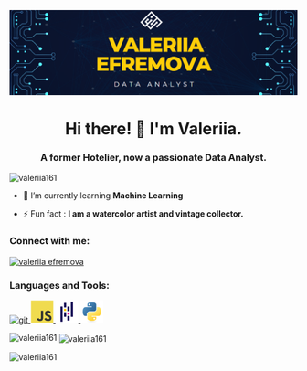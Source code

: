 ![banner](https://raw.githubusercontent.com/Valeriia161/Colorado_test/91eb12bf3d632ac971bc889252996014f8813b4b/logo2.png)


<h1 align="center">Hi there! 👋 I'm Valeriia.</h1>

<h3 align="center">A former Hotelier, now a passionate Data Analyst.</h3>


<p align="left"> <img src="https://komarev.com/ghpvc/?username=valeriia161&label=Profile%20views&color=0e75b6&style=flat" alt="valeriia161" /> </p>

- 🌱 I’m currently learning **Machine Learning**

- ⚡ Fun fact : **I am a watercolor artist and vintage collector.**

<h3 align="left">Connect with me:</h3>
<p align="left">
<a href="https://linkedin.com/in/valeriia efremova" target="blank"><img align="center" src="https://raw.githubusercontent.com/rahuldkjain/github-profile-readme-generator/master/src/images/icons/Social/linked-in-alt.svg" alt="valeriia efremova" height="30" width="40" /></a>
</p>

<h3 align="left">Languages and Tools:</h3>
<p align="left"> <a href="https://git-scm.com/" target="_blank" rel="noreferrer"> <img src="https://www.vectorlogo.zone/logos/git-scm/git-scm-icon.svg" alt="git" width="40" height="40"/> </a> <a href="https://developer.mozilla.org/en-US/docs/Web/JavaScript" target="_blank" rel="noreferrer"> <img src="https://raw.githubusercontent.com/devicons/devicon/master/icons/javascript/javascript-original.svg" alt="javascript" width="40" height="40"/> </a> <a href="https://pandas.pydata.org/" target="_blank" rel="noreferrer"> <img src="https://raw.githubusercontent.com/devicons/devicon/2ae2a900d2f041da66e950e4d48052658d850630/icons/pandas/pandas-original.svg" alt="pandas" width="40" height="40"/> </a> <a href="https://www.python.org" target="_blank" rel="noreferrer"> <img src="https://raw.githubusercontent.com/devicons/devicon/master/icons/python/python-original.svg" alt="python" width="40" height="40"/> </a> </p>

<p><img align="left" src="https://github-readme-stats.vercel.app/api/top-langs?username=valeriia161&show_icons=true&locale=en&layout=compact" alt="valeriia161" /></p>

<p>&nbsp;<img align="center" src="https://github-readme-stats.vercel.app/api?username=valeriia161&show_icons=true&locale=en" alt="valeriia161" /></p>

<p><img align="center" src="https://github-readme-streak-stats.herokuapp.com/?user=valeriia161&" alt="valeriia161" /></p>

